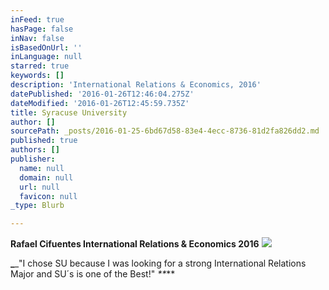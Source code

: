 ```yaml
---
inFeed: true
hasPage: false
inNav: false
isBasedOnUrl: ''
inLanguage: null
starred: true
keywords: []
description: 'International Relations & Economics, 2016'
datePublished: '2016-01-26T12:46:04.275Z'
dateModified: '2016-01-26T12:45:59.735Z'
title: Syracuse University
author: []
sourcePath: _posts/2016-01-25-6bd67d58-83e4-4ecc-8736-81d2fa826dd2.md
published: true
authors: []
publisher:
  name: null
  domain: null
  url: null
  favicon: null
_type: Blurb

---
```

**Rafael Cifuentes International Relations & Economics 2016**
![](https://s3-us-west-2.amazonaws.com/the-grid-img/p/10689242115c6712babee023a2c863d58788c76f.jpg)

**_**_"I chose SU because I was looking for a strong International Relations Major and SU´s is one of the Best!" _**_**

##